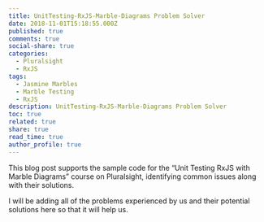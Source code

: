 ```yaml
---
title: UnitTesting-RxJS-Marble-Diagrams Problem Solver
date: 2018-11-01T15:18:55.000Z
published: true
comments: true
social-share: true
categories:
  - Pluralsight
  - RxJS
tags:
  - Jasmine Marbles
  - Marble Testing
  - RxJS
description: UnitTesting-RxJS-Marble-Diagrams Problem Solver
toc: true
related: true
share: true
read_time: true
author_profile: true
---
```


<p>This blog post supports the sample code for the “Unit Testing RxJS with Marble Diagrams” course on Pluralsight, identifying common issues along with their solutions.</p>
<p>I will be adding all of the problems experienced by us and their potential solutions here so that it will help us.</p>
